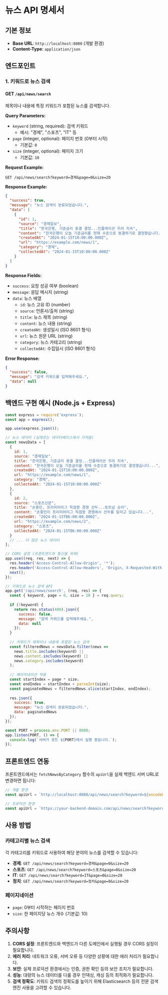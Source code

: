 # 뉴스 API 명세서

## 기본 정보
- **Base URL**: `http://localhost:8080` (개발 환경)
- **Content-Type**: `application/json`

## 엔드포인트

### 1. 키워드로 뉴스 검색

#### GET `/api/news/search`
제목이나 내용에 특정 키워드가 포함된 뉴스를 검색합니다.

**Query Parameters:**
- `keyword` (string, required): 검색 키워드
  - 예시: "경제", "스포츠", "IT" 등
- `page` (integer, optional): 페이지 번호 (0부터 시작)
  - 기본값: `0`
- `size` (integer, optional): 페이지 크기
  - 기본값: `10`

**Request Example:**
```
GET /api/news/search?keyword=경제&page=0&size=20
```

**Response Example:**
```json
{
  "success": true,
  "message": "뉴스 검색이 완료되었습니다.",
  "data": [
    {
      "id": 1,
      "source": "경제일보",
      "title": "한국은행, 기준금리 동결 결정...인플레이션 우려 지속",
      "content": "한국은행이 오늘 기준금리를 현재 수준으로 동결하기로 결정했습니다. 글로벌 인플레이션 우려와 경제 불확실성이 지속되면서 신중한 정책 기조를 유지한다는 방침입니다.",
      "createdAt": "2024-01-15T10:00:00.000Z",
      "url": "https://example.com/news/1",
      "category": "경제",
      "collectedAt": "2024-01-15T10:00:00.000Z"
    }
  ]
}
```

**Response Fields:**
- `success`: 요청 성공 여부 (boolean)
- `message`: 응답 메시지 (string)
- `data`: 뉴스 배열
  - `id`: 뉴스 고유 ID (number)
  - `source`: 언론사/출처 (string)
  - `title`: 뉴스 제목 (string)
  - `content`: 뉴스 내용 (string)
  - `createdAt`: 생성일시 (ISO 8601 형식)
  - `url`: 뉴스 원문 URL (string)
  - `category`: 뉴스 카테고리 (string)
  - `collectedAt`: 수집일시 (ISO 8601 형식)

**Error Response:**
```json
{
  "success": false,
  "message": "검색 키워드를 입력해주세요.",
  "data": null
}
```

## 백엔드 구현 예시 (Node.js + Express)

```javascript
const express = require('express');
const app = express();

app.use(express.json());

// 뉴스 데이터 (실제로는 데이터베이스에서 가져옴)
const newsData = [
  {
    id: 1,
    source: "경제일보",
    title: "한국은행, 기준금리 동결 결정...인플레이션 우려 지속",
    content: "한국은행이 오늘 기준금리를 현재 수준으로 동결하기로 결정했습니다...",
    createdAt: "2024-01-15T10:00:00.000Z",
    url: "https://example.com/news/1",
    category: "경제",
    collectedAt: "2024-01-15T10:00:00.000Z"
  },
  {
    id: 2,
    source: "스포츠신문",
    title: "손흥민, 프리미어리그 득점왕 경쟁 선두...토트넘 승리",
    content: "손흥민이 프리미어리그 득점왕 경쟁에서 선두를 달리고 있습니다...",
    createdAt: "2024-01-15T06:00:00.000Z",
    url: "https://example.com/news/2",
    category: "스포츠",
    collectedAt: "2024-01-15T06:00:00.000Z"
  }
  // ... 더 많은 뉴스 데이터
];

// CORS 설정 (프론트엔드와 통신을 위해)
app.use((req, res, next) => {
  res.header('Access-Control-Allow-Origin', '*');
  res.header('Access-Control-Allow-Headers', 'Origin, X-Requested-With, Content-Type, Accept');
  next();
});

// 키워드로 뉴스 검색 API
app.get('/api/news/search', (req, res) => {
  const { keyword, page = 0, size = 10 } = req.query;
  
  if (!keyword) {
    return res.status(400).json({
      success: false,
      message: "검색 키워드를 입력해주세요.",
      data: null
    });
  }
  
  // 키워드가 제목이나 내용에 포함된 뉴스 검색
  const filteredNews = newsData.filter(news => 
    news.title.includes(keyword) || 
    news.content.includes(keyword) ||
    news.category.includes(keyword)
  );
  
  // 페이지네이션 적용
  const startIndex = page * size;
  const endIndex = startIndex + parseInt(size);
  const paginatedNews = filteredNews.slice(startIndex, endIndex);
  
  res.json({
    success: true,
    message: "뉴스 검색이 완료되었습니다.",
    data: paginatedNews
  });
});

const PORT = process.env.PORT || 8080;
app.listen(PORT, () => {
  console.log(`서버가 포트 ${PORT}에서 실행 중입니다.`);
});
```

## 프론트엔드 연동

프론트엔드에서는 `fetchNewsByCategory` 함수의 `apiUrl`을 실제 백엔드 서버 URL로 변경하면 됩니다:

```typescript
// 개발 환경
const apiUrl = `http://localhost:8080/api/news/search?keyword=${encodeURIComponent(categoryName)}&page=0&size=20`;

// 프로덕션 환경
const apiUrl = `https://your-backend-domain.com/api/news/search?keyword=${encodeURIComponent(categoryName)}&page=0&size=20`;
```

## 사용 방법

### 카테고리별 뉴스 검색
각 카테고리를 키워드로 사용하여 해당 분야의 뉴스를 검색할 수 있습니다:

- **경제**: `GET /api/news/search?keyword=경제&page=0&size=20`
- **스포츠**: `GET /api/news/search?keyword=스포츠&page=0&size=20`
- **IT**: `GET /api/news/search?keyword=IT&page=0&size=20`
- **정치**: `GET /api/news/search?keyword=정치&page=0&size=20`

### 페이지네이션
- `page`: 0부터 시작하는 페이지 번호
- `size`: 한 페이지당 뉴스 개수 (기본값: 10)

## 주의사항

1. **CORS 설정**: 프론트엔드와 백엔드가 다른 도메인에서 실행될 경우 CORS 설정이 필요합니다.
2. **에러 처리**: 네트워크 오류, 서버 오류 등 다양한 상황에 대한 에러 처리가 필요합니다.
3. **보안**: 실제 프로덕션 환경에서는 인증, 권한 확인 등의 보안 조치가 필요합니다.
4. **성능**: 대량의 뉴스 데이터를 다룰 경우 인덱싱, 캐싱 등의 최적화가 필요합니다.
5. **검색 정확도**: 키워드 검색의 정확도를 높이기 위해 Elasticsearch 등의 전문 검색 엔진 사용을 고려할 수 있습니다.
